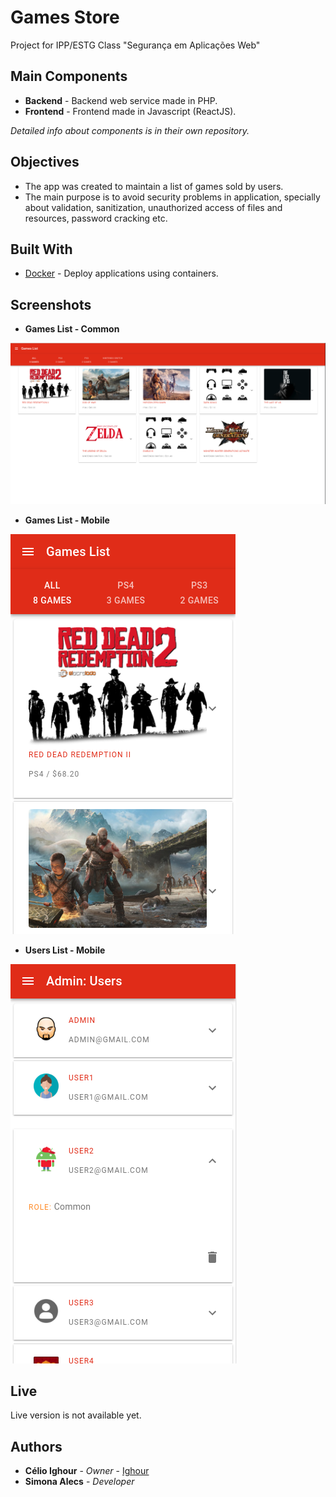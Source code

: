 # Games Store

Project for IPP/ESTG Class "Segurança em Aplicações Web"

## Main Components

* **Backend** - Backend web service made in PHP.
* **Frontend** - Frontend made in Javascript (ReactJS).

*Detailed info about components is in their own repository.*

## Objectives

* The app was created to maintain a list of games sold by users.
* The main purpose is to avoid security problems in application, specially about validation, sanitization, unauthorized access of files and resources, password cracking etc.

## Built With

* [Docker](https://www.docker.com/) - Deploy applications using containers.

## Screenshots

* **Games List - Common**

![Web view of Games List](sample/main_web.png)

* **Games List - Mobile**

![Mobile view of Games List](sample/main_mobile.png)

* **Users List - Mobile**

![Mobile view of Users List](sample/users_mobile.png)

## Live

Live version is not available yet.

## Authors

* **Célio Ighour** - *Owner* - [Ighour](https://github.com/ighour)
* **Simona Alecs** - *Developer*